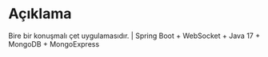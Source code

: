 # Açıklama
Bire bir konuşmalı çet uygulamasıdır. | Spring Boot + WebSocket + Java 17 + MongoDB + MongoExpress